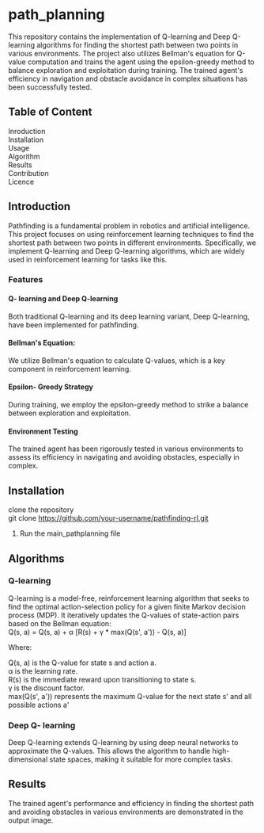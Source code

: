 # path_planning
This repository contains the implementation of Q-learning and Deep Q-learning algorithms for finding the shortest path between two points in various environments. The project also utilizes Bellman's equation for Q-value computation and trains the agent using the epsilon-greedy method to balance exploration and exploitation during training. The trained agent's efficiency in navigation and obstacle avoidance in complex situations has been successfully tested.  

## Table of Content
Inroduction  
Installation  
Usage  
Algorithm  
Results  
Contribution   
Licence  
## Introduction  
Pathfinding is a fundamental problem in robotics and artificial intelligence. This project focuses on using reinforcement learning techniques to find the shortest path between two points in different environments. Specifically, we implement Q-learning and Deep Q-learning algorithms, which are widely used in reinforcement learning for tasks like this.  
### Features  
#### Q- learning and Deep Q-learning
 Both traditional Q-learning and its deep learning variant, Deep Q-learning, have been implemented for pathfinding.  
 #### Bellman's Equation:  
 We utilize Bellman's equation to calculate Q-values, which is a key component in reinforcement learning.  
 #### Epsilon- Greedy Strategy  
 During training, we employ the epsilon-greedy method to strike a balance between exploration and exploitation.  
 
 #### Environment Testing 
 The trained agent has been rigorously tested in various environments to assess its efficiency in navigating and avoiding obstacles, especially in complex.  
 ## Installation
 clone the repository  
 git clone https://github.com/your-username/pathfinding-rl.git  
 1. Run the main_pathplanning file  
## Algorithms
### Q-learning
Q-learning is a model-free, reinforcement learning algorithm that seeks to find the optimal action-selection policy for a given finite Markov decision process (MDP). It iteratively updates the Q-values of state-action pairs based on the Bellman equation:  
Q(s, a) = Q(s, a) + α [R(s) + γ * max(Q(s', a')) - Q(s, a)]     

Where:  

Q(s, a) is the Q-value for state s and action a.  
α is the learning rate.  
R(s) is the immediate reward upon transitioning to state s.   
γ is the discount factor.   
max(Q(s', a')) represents the maximum Q-value for the next state s' and all possible actions a'    
### Deep Q- learning
Deep Q-learning extends Q-learning by using deep neural networks to approximate the Q-values. This allows the algorithm to handle high-dimensional state spaces, making it suitable for more complex tasks.
## Results
The trained agent's performance and efficiency in finding the shortest path and avoiding obstacles in various environments are demonstrated in the output image.
